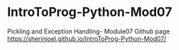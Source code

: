 # IntroToProg-Python-Mod07
Pickling and Exception Handling- Module07
Github page https://sherinjoel.github.io/IntroToProg-Python-Mod07/
